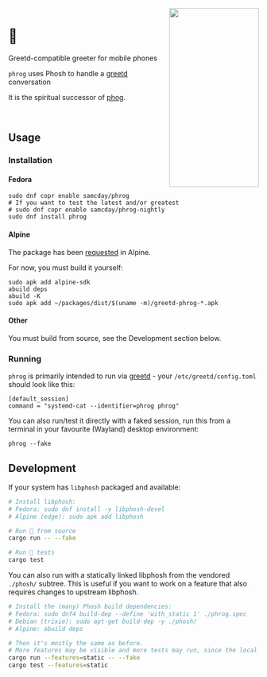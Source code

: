 <img align="right" width="180" height="360" src="https://github.com/samcday/phrog/releases/download/0.8.2/demo.gif">

# 🐸

Greetd-compatible greeter for mobile phones

`phrog` uses Phosh to handle a [greetd][] conversation

It is the spiritual successor of [phog][].

<br clear="left"/>

## Usage

### Installation

#### Fedora

```
sudo dnf copr enable samcday/phrog
# If you want to test the latest and/or greatest
# sudo dnf copr enable samcday/phrog-nightly
sudo dnf install phrog
```

#### Alpine

The package has been [requested](https://gitlab.alpinelinux.org/alpine/aports/-/issues/16430) in Alpine.

For now, you must build it yourself:

```
sudo apk add alpine-sdk
abuild deps
abuild -K
sudo apk add ~/packages/dist/$(uname -m)/greetd-phrog-*.apk
```

#### Other

You must build from source, see the Development section below.

### Running

`phrog` is primarily intended to run via [greetd][] - your `/etc/greetd/config.toml` should
look like this:

```
[default_session]
command = "systemd-cat --identifier=phrog phrog"
```

You can also run/test it directly with a faked session, run this from a terminal in your favourite (Wayland) desktop environment:

```
phrog --fake
```

## Development

If your system has `libphosh` packaged and available:

```sh
# Install libphosh:
# Fedora: sudo dnf install -y libphosh-devel
# Alpine (edge): sudo apk add libphosh

# Run 🐸 from source
cargo run -- --fake

# Run 🐸 tests
cargo test
```

You can also run with a statically linked libphosh from the vendored `./phosh/` subtree. This is useful if you want to work on a feature that also requires changes to upstream libphosh.

```sh
# Install the (many) Phosh build dependencies:
# Fedora: sudo dnf4 build-dep --define 'with_static 1' ./phrog.spec
# Debian (trixie): sudo apt-get build-dep -y ./phosh/
# Alpine: abuild deps

# Then it's mostly the same as before.
# More features may be visible and more tests may run, since the local tree pulls ahead of upstream.
cargo run --features=static -- --fake
cargo test --features=static
```

[phog]: https://gitlab.com/mobian1/phog
[greetd]: https://sr.ht/~kennylevinsen/greetd/
[phosh-deps]: https://gitlab.gnome.org/World/Phosh/phosh#dependencies

